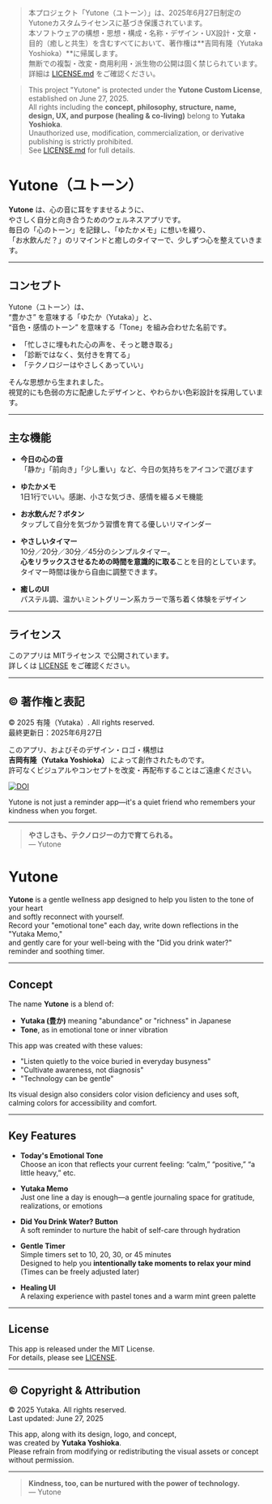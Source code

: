 > 本プロジェクト「Yutone（ユトーン）」は、2025年6月27日制定のYutoneカスタムライセンスに基づき保護されています。  
> 本ソフトウェアの構想・思想・構成・名称・デザイン・UX設計・文章・目的（癒しと共生）を含むすべてにおいて、著作権は**吉岡有隆（Yutaka Yoshioka）**に帰属します。  
> 無断での複製・改変・商用利用・派生物の公開は固く禁じられています。  
> 詳細は [LICENSE.md](./LICENSE) をご確認ください。

> This project "Yutone" is protected under the **Yutone Custom License**, established on June 27, 2025.  
> All rights including the **concept, philosophy, structure, name, design, UX, and purpose (healing & co-living)** belong to **Yutaka Yoshioka**.  
> Unauthorized use, modification, commercialization, or derivative publishing is strictly prohibited.  
> See [LICENSE.md](./LICENSE) for full details.

# Yutone（ユトーン）

**Yutone** は、心の音に耳をすませるように、  
やさしく自分と向き合うためのウェルネスアプリです。  
毎日の「心のトーン」を記録し、「ゆたかメモ」に想いを綴り、  
「お水飲んだ？」のリマインドと癒しのタイマーで、少しずつ心を整えていきます。

---

## コンセプト

Yutone（ユトーン）は、  
“豊かさ” を意味する「ゆたか（Yutaka）」と、  
“音色・感情のトーン” を意味する「Tone」を組み合わせた名前です。

- 「忙しさに埋もれた心の声を、そっと聴き取る」  
- 「診断ではなく、気付きを育てる」  
- 「テクノロジーはやさしくあっていい」  

そんな思想から生まれました。  
視覚的にも色弱の方に配慮したデザインと、やわらかい色彩設計を採用しています。

---

## 主な機能

- **今日の心の音**  
  「静か」「前向き」「少し重い」など、今日の気持ちをアイコンで選びます

- **ゆたかメモ**  
  1日1行でいい。感謝、小さな気づき、感情を綴るメモ機能

- **お水飲んだ？ボタン**  
  タップして自分を気づかう習慣を育てる優しいリマインダー

- **やさしいタイマー**  
  10分／20分／30分／45分のシンプルタイマー。  
  **心をリラックスさせるための時間を意識的に取る**ことを目的としています。  
  タイマー時間は後から自由に調整できます。

- **癒しのUI**  
  パステル調、温かいミントグリーン系カラーで落ち着く体験をデザイン

---

## ライセンス

このアプリは MITライセンス で公開されています。  
詳しくは [LICENSE](LICENSE) をご確認ください。

---

## © 著作権と表記

© 2025 有隆（Yutaka）. All rights reserved.  
最終更新日：2025年6月27日

このアプリ、およびそのデザイン・ロゴ・構想は  
**吉岡有隆（Yutaka Yoshioka）** によって創作されたものです。  
許可なくビジュアルやコンセプトを改変・再配布することはご遠慮ください。

[![DOI](https://zenodo.org/badge/DOI/10.5281/zenodo.15847308.svg)](https://doi.org/10.5281/zenodo.15847308)

Yutone is not just a reminder app—it's a quiet friend who remembers your kindness when you forget.

---

> **やさしさも、テクノロジーの力で育てられる。**  
> — Yutone

# Yutone

**Yutone** is a gentle wellness app designed to help you listen to the tone of your heart  
and softly reconnect with yourself.  
Record your "emotional tone" each day, write down reflections in the "Yutaka Memo,"  
and gently care for your well-being with the "Did you drink water?" reminder and soothing timer.

---

## Concept

The name **Yutone** is a blend of:  
- **Yutaka (豊か)** meaning "abundance" or "richness" in Japanese  
- **Tone**, as in emotional tone or inner vibration

This app was created with these values:

- "Listen quietly to the voice buried in everyday busyness"  
- "Cultivate awareness, not diagnosis"  
- "Technology can be gentle"

Its visual design also considers color vision deficiency and uses soft, calming colors for accessibility and comfort.

---

## Key Features

- **Today's Emotional Tone**  
  Choose an icon that reflects your current feeling: “calm,” “positive,” “a little heavy,” etc.

- **Yutaka Memo**  
  Just one line a day is enough—a gentle journaling space for gratitude, realizations, or emotions

- **Did You Drink Water? Button**  
  A soft reminder to nurture the habit of self-care through hydration

- **Gentle Timer**  
  Simple timers set to 10, 20, 30, or 45 minutes  
  Designed to help you **intentionally take moments to relax your mind**  
  (Times can be freely adjusted later)

- **Healing UI**  
  A relaxing experience with pastel tones and a warm mint green palette

---

## License

This app is released under the MIT License.  
For details, please see [LICENSE](LICENSE).

---

## © Copyright & Attribution

© 2025 Yutaka. All rights reserved.  
Last updated: June 27, 2025

This app, along with its design, logo, and concept,  
was created by **Yutaka Yoshioka**.  
Please refrain from modifying or redistributing the visual assets or concept without permission.

---

> **Kindness, too, can be nurtured with the power of technology.**  
> — Yutone

